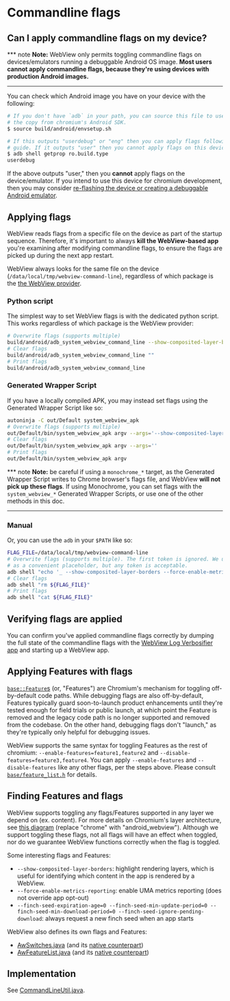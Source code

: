 # Commandline flags

## Can I apply commandline flags on my device?

*** note
**Note:** WebView only permits toggling commandline flags on devices/emulators
running a debuggable Android OS image. **Most users cannot apply commandline
flags, because they're using devices with production Android images.**
***

You can check which Android image you have on your device with the following:

```sh
# If you don't have `adb` in your path, you can source this file to use
# the copy from chromium's Android SDK.
$ source build/android/envsetup.sh

# If this outputs "userdebug" or "eng" then you can apply flags following this
# guide. If it outputs "user" then you cannot apply flags on this device.
$ adb shell getprop ro.build.type
userdebug
```

If the above outputs "user," then you **cannot** apply flags on the
device/emulator. If you intend to use this device for chromium development, then
you may consider [re-flashing the device or creating a debuggable Android
emulator](device-setup.md).

## Applying flags

WebView reads flags from a specific file on the device as part of the startup
sequence. Therefore, it's important to always **kill the WebView-based app**
you're examining after modifying commandline flags, to ensure the flags are
picked up during the next app restart.

WebView always looks for the same file on the device
(`/data/local/tmp/webview-command-line`), regardless of which package is the
[the WebView provider](prerelease.md).

### Python script

The simplest way to set WebView flags is with the dedicated python script. This
works regardless of which package is the WebView provider:

```sh
# Overwrite flags (supports multiple)
build/android/adb_system_webview_command_line --show-composited-layer-borders --force-enable-metrics-reporting
# Clear flags
build/android/adb_system_webview_command_line ""
# Print flags
build/android/adb_system_webview_command_line
```

### Generated Wrapper Script

If you have a locally compiled APK, you may instead set flags using the
Generated Wrapper Script like so:

```sh
autoninja -C out/Default system_webview_apk
# Overwrite flags (supports multiple)
out/Default/bin/system_webview_apk argv --args='--show-composited-layer-borders --force-enable-metrics-reporting'
# Clear flags
out/Default/bin/system_webview_apk argv --args=''
# Print flags
out/Default/bin/system_webview_apk argv
```

*** note
**Note:** be careful if using a `monochrome_*` target, as the Generated Wrapper
Script writes to Chrome browser's flags file, and WebView **will not pick up
these flags**. If using Monochrome, you can set flags with the
`system_webview_*` Generated Wrapper Scripts, or use one of the other methods
in this doc.
***

### Manual

Or, you can use the `adb` in your `$PATH` like so:

```sh
FLAG_FILE=/data/local/tmp/webview-command-line
# Overwrite flags (supports multiple). The first token is ignored. We use '_'
# as a convenient placeholder, but any token is acceptable.
adb shell "echo '_ --show-composited-layer-borders --force-enable-metrics-reporting' > ${FLAG_FILE}"
# Clear flags
adb shell "rm ${FLAG_FILE}"
# Print flags
adb shell "cat ${FLAG_FILE}"
```

## Verifying flags are applied

You can confirm you've applied commandline flags correctly by dumping the full
state of the commandline flags with the [WebView Log Verbosifier
app](/android_webview/tools/webview_log_verbosifier/README.md) and starting up a
WebView app.

## Applying Features with flags

[`base::Feature`s](/base/feature_list.h) (or, "Features") are Chromium's
mechanism for toggling off-by-default code paths. While debugging flags are also
off-by-default, Features typically guard soon-to-launch product enhancements
until they're tested enough for field trials or public launch, at which point
the Feature is removed and the legacy code path is no longer supported and
removed from the codebase. On the other hand, debugging flags don't "launch," as
they're typically only helpful for debugging issues.

WebView supports the same syntax for toggling Features as the rest of chromium:
`--enable-features=feature1,feature2` and
`--disable-features=feature3,feature4`. You can apply `--enable-features` and
`--disable-features` like any other flags, per the steps above. Please consult
[`base/feature_list.h`](/base/feature_list.h) for details.

## Finding Features and flags

WebView supports toggling any flags/Features supported in any layer we
depend on (ex. content). For more details on Chromium's layer architecture, see
[this diagram](https://www.chromium.org/developers/content-module) (replace
"chrome" with "android\_webview"). Although we support toggling these flags, not
all flags will have an effect when toggled, nor do we guarantee WebView
functions correctly when the flag is toggled.

Some interesting flags and Features:

 * `--show-composited-layer-borders`: highlight rendering layers, which is
   useful for identifying which content in the app is rendered by a WebView.
 * `--force-enable-metrics-reporting`: enable UMA metrics reporting (does not
   override app opt-out)
 * `--finch-seed-expiration-age=0 --finch-seed-min-update-period=0 --finch-seed-min-download-period=0 --finch-seed-ignore-pending-download`: always request a new finch seed when an app starts

WebView also defines its own flags and Features:

 * [AwSwitches.java](https://cs.chromium.org/chromium/src/android_webview/java/src/org/chromium/android_webview/common/AwSwitches.java)
   (and its [native
   counterpart](https://cs.chromium.org/chromium/src/android_webview/common/aw_switches.h))
 * [AwFeatureList.java](https://cs.chromium.org/chromium/src/android_webview/java/src/org/chromium/android_webview/AwFeatureList.java)
   (and its [native
   counterpart](https://cs.chromium.org/chromium/src/android_webview/common/aw_features.h))

## Implementation

See [CommandLineUtil.java](https://cs.chromium.org/chromium/src/android_webview/java/src/org/chromium/android_webview/common/CommandLineUtil.java).
